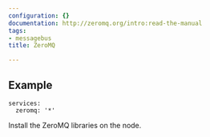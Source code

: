 ```yaml
---
configuration: {}
documentation: http://zeromq.org/intro:read-the-manual
tags:
- messagebus
title: ZeroMQ

---
```


## Example

    services:
      zeromq: '*'

Install the ZeroMQ libraries on the node.